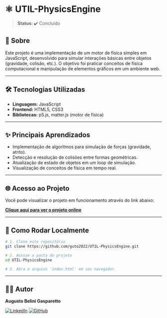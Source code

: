 # ⚛️ UTIL-PhysicsEngine

> **Status:** ✔️ Concluído

## 📖 Sobre

Este projeto é uma implementação de um motor de física simples em JavaScript, desenvolvido para simular interações básicas entre objetos (gravidade, colisão, etc.). O objetivo foi praticar conceitos de física computacional e manipulação de elementos gráficos em um ambiente web.

---

## 🛠️ Tecnologias Utilizadas

*   **Linguagem:** JavaScript
*   **Frontend:** HTML5, CSS3
*   **Bibliotecas:** p5.js, matter.js (motor de física)

---

## ✨ Principais Aprendizados

*   Implementação de algoritmos para simulação de forças (gravidade, atrito).
*   Detecção e resolução de colisões entre formas geométricas.
*   Atualização de estado de objetos em um loop de simulação.
*   Visualização de conceitos de física em tempo real.

---

## 🌐 Acesso ao Projeto

Você pode visualizar o projeto em funcionamento através do link abaixo:

**[Clique aqui para ver o projeto online](https://guto2022.github.io/UTIL-PhysicsEngine/)**

---

## 🏁 Como Rodar Localmente

```bash
# 1. Clone este repositório
git clone https://github.com/guto2022/UTIL-PhysicsEngine.git

# 2. Acesse a pasta do projeto
cd UTIL-PhysicsEngine

# 3. Abra o arquivo 'index.html' em seu navegador.
```

---

## 👨‍💻 Autor

**Augusto Belini Gasparetto**

[![LinkedIn](https://img.shields.io/badge/LinkedIn-0077B5?style=for-the-badge&logo=linkedin&logoColor=white)](https://www.linkedin.com/in/augustobelinigasparetto/)
[![GitHub](https://img.shields.io/badge/GitHub-181717?style=for-the-badge&logo=github&logoColor=white)](https://github.com/guto2022)

